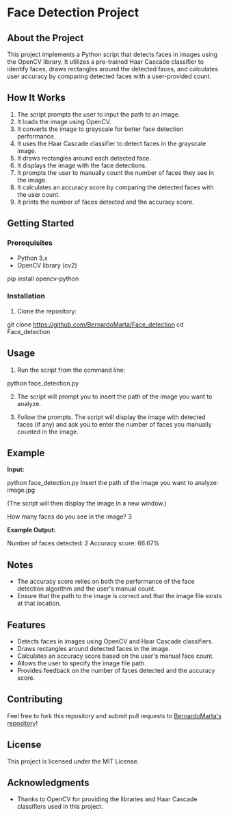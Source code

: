 # Face Detection Project

## About the Project

This project implements a Python script that detects faces in images using the OpenCV library. It utilizes a pre-trained Haar Cascade classifier to identify faces, draws rectangles around the detected faces, and calculates user accuracy by comparing detected faces with a user-provided count.

## How It Works

1.  The script prompts the user to input the path to an image.
2.  It loads the image using OpenCV.
3.  It converts the image to grayscale for better face detection performance.
4.  It uses the Haar Cascade classifier to detect faces in the grayscale image.
5.  It draws rectangles around each detected face.
6.  It displays the image with the face detections.
7.  It prompts the user to manually count the number of faces they see in the image.
8.  It calculates an accuracy score by comparing the detected faces with the user count.
9.  It prints the number of faces detected and the accuracy score.

## Getting Started

### Prerequisites

-   Python 3.x
-   OpenCV library (cv2)

pip install opencv-python

### Installation

1.  Clone the repository:

git clone https://github.com/BernardoMarta/Face_detection
cd Face_detection

## Usage

1.  Run the script from the command line:

python face_detection.py

2.  The script will prompt you to insert the path of the image you want to analyze.

3.  Follow the prompts. The script will display the image with detected faces (if any) and ask you to enter the number of faces you manually counted in the image.

## Example

**Input:**

python face_detection.py
Insert the path of the image you want to analyze: image.jpg

(The script will then display the image in a new window.)

How many faces do you see in the image? 3

**Example Output:**

Number of faces detected: 2
Accuracy score: 66.67%


## Notes

-   The accuracy score relies on both the performance of the face detection algorithm and the user's manual count.
-   Ensure that the path to the image is correct and that the image file exists at that location.

## Features

-   Detects faces in images using OpenCV and Haar Cascade classifiers.
-   Draws rectangles around detected faces in the image.
-   Calculates an accuracy score based on the user's manual face count.
-   Allows the user to specify the image file path.
-   Provides feedback on the number of faces detected and the accuracy score.

## Contributing

Feel free to fork this repository and submit pull requests to [BernardoMarta's repository](https://github.com/BernardoMarta/Face_detection)!

## License

This project is licensed under the MIT License.

## Acknowledgments

-   Thanks to OpenCV for providing the libraries and Haar Cascade classifiers used in this project.

